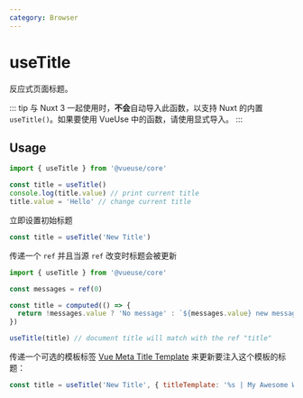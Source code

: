 ```yaml
---
category: Browser
---
```


# useTitle

反应式页面标题。

::: tip
与 Nuxt 3 一起使用时，**不会**自动导入此函数，以支持 Nuxt 的内置 `useTitle()`。如果要使用 VueUse 中的函数，请使用显式导入。
:::

## Usage

```js
import { useTitle } from '@vueuse/core'

const title = useTitle()
console.log(title.value) // print current title
title.value = 'Hello' // change current title
```

立即设置初始标题

```js
const title = useTitle('New Title')
```

传递一个 `ref` 并且当源 `ref` 改变时标题会被更新

```js
import { useTitle } from '@vueuse/core'

const messages = ref(0)

const title = computed(() => {
  return !messages.value ? 'No message' : `${messages.value} new messages`
})

useTitle(title) // document title will match with the ref "title"
```

传递一个可选的模板标签 [Vue Meta Title Template](https://vue-meta.nuxtjs.org/guide/metainfo.html) 来更新要注入这个模板的标题：

```js
const title = useTitle('New Title', { titleTemplate: '%s | My Awesome Website' })
```

